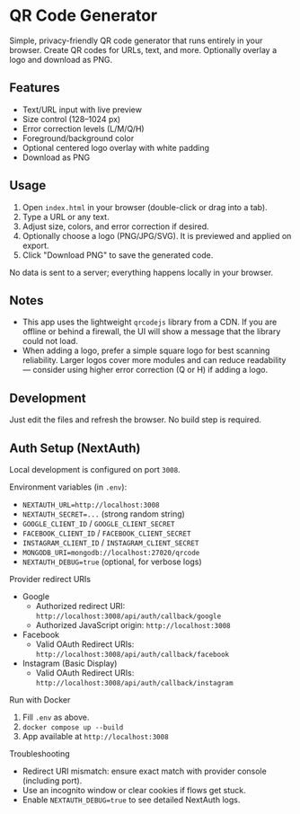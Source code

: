 # QR Code Generator

Simple, privacy-friendly QR code generator that runs entirely in your browser. Create QR codes for URLs, text, and more. Optionally overlay a logo and download as PNG.

## Features

- Text/URL input with live preview
- Size control (128–1024 px)
- Error correction levels (L/M/Q/H)
- Foreground/background color
- Optional centered logo overlay with white padding
- Download as PNG

## Usage

1. Open `index.html` in your browser (double-click or drag into a tab).
2. Type a URL or any text.
3. Adjust size, colors, and error correction if desired.
4. Optionally choose a logo (PNG/JPG/SVG). It is previewed and applied on export.
5. Click "Download PNG" to save the generated code.

No data is sent to a server; everything happens locally in your browser.

## Notes

- This app uses the lightweight `qrcodejs` library from a CDN. If you are offline or behind a firewall, the UI will show a message that the library could not load.
- When adding a logo, prefer a simple square logo for best scanning reliability. Larger logos cover more modules and can reduce readability — consider using higher error correction (Q or H) if adding a logo.

## Development

Just edit the files and refresh the browser. No build step is required.


## Auth Setup (NextAuth)

Local development is configured on port `3008`.

Environment variables (in `.env`):
- `NEXTAUTH_URL=http://localhost:3008`
- `NEXTAUTH_SECRET=...` (strong random string)
- `GOOGLE_CLIENT_ID` / `GOOGLE_CLIENT_SECRET`
- `FACEBOOK_CLIENT_ID` / `FACEBOOK_CLIENT_SECRET`
- `INSTAGRAM_CLIENT_ID` / `INSTAGRAM_CLIENT_SECRET`
- `MONGODB_URI=mongodb://localhost:27020/qrcode`
- `NEXTAUTH_DEBUG=true` (optional, for verbose logs)

Provider redirect URIs
- Google
  - Authorized redirect URI: `http://localhost:3008/api/auth/callback/google`
  - Authorized JavaScript origin: `http://localhost:3008`
- Facebook
  - Valid OAuth Redirect URIs: `http://localhost:3008/api/auth/callback/facebook`
- Instagram (Basic Display)
  - Valid OAuth Redirect URIs: `http://localhost:3008/api/auth/callback/instagram`

Run with Docker
1. Fill `.env` as above.
2. `docker compose up --build`
3. App available at `http://localhost:3008`

Troubleshooting
- Redirect URI mismatch: ensure exact match with provider console (including port).
- Use an incognito window or clear cookies if flows get stuck.
- Enable `NEXTAUTH_DEBUG=true` to see detailed NextAuth logs.
